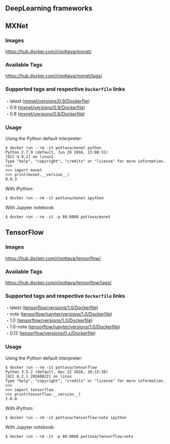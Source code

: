 DeepLearning frameworks
---

## MXNet

### Images

https://hub.docker.com/r/pottava/mxnet/

### Available Tags

https://hub.docker.com/r/pottava/mxnet/tags/

### Supported tags and respective `Dockerfile` links

・latest ([mxnet/versions/0.9/Dockerfile](https://github.com/pottava/docker-dl-framework/blob/master/mxnet/versions/0.9/Dockerfile))  
・0.9 ([mxnet/versions/0.9/Dockerfile](https://github.com/pottava/docker-dl-framework/blob/master/mxnet/versions/0.9/Dockerfile))  
・0.8 ([mxnet/versions/0.8/Dockerfile](https://github.com/pottava/docker-dl-framework/blob/master/mxnet/versions/0.8/Dockerfile))  

### Usage

Using the Python default interpreter:

```
$ docker run --rm -it pottava/mxnet python
Python 2.7.9 (default, Jun 29 2016, 13:08:31)
[GCC 4.9.2] on linux2
Type "help", "copyright", "credits" or "license" for more information.
>>>
>>> import mxnet
>>> print(mxnet.__version__)
0.9.3
```

With iPython:

```
$ docker run --rm -it pottava/mxnet ipython
```

With Jupyter notebook:

```
$ docker run --rm -it -p 80:8888 pottava/mxnet
```


## TensorFlow

### Images

https://hub.docker.com/r/pottava/tensorflow/

### Available Tags

https://hub.docker.com/r/pottava/tensorflow/tags/

### Supported tags and respective `Dockerfile` links

・latest ([tensorflow/versions/1.0/Dockerfile](https://github.com/pottava/docker-dl-framework/blob/master/tensorflow/versions/1.0/Dockerfile))  
・note ([tensorflow/jupyter/versions/1.0/Dockerfile](https://github.com/pottava/docker-dl-framework/blob/master/tensorflow/jupyter/versions/1.0/Dockerfile))  
・1.0 ([tensorflow/versions/1.0/Dockerfile](https://github.com/pottava/docker-dl-framework/blob/master/tensorflow/versions/1.0/Dockerfile))  
・1.0-note ([tensorflow/jupyter/versions/1.0/Dockerfile](https://github.com/pottava/docker-dl-framework/blob/master/tensorflow/jupyter/versions/1.0/Dockerfile))  
・0.12 ([tensorflow/versions/0.x/Dockerfile](https://github.com/pottava/docker-dl-framework/blob/master/tensorflow/versions/0.x/Dockerfile))  

### Usage

Using the Python default interpreter:

```
$ docker run --rm -it pottava/tensorflow
Python 3.5.2 (default, Dec 22 2016, 10:15:38)
[GCC 6.2.1 20160822] on linux
Type "help", "copyright", "credits" or "license" for more information.
>>>
>>> import tensorflow
>>> print(tensorflow.__version__)
1.0.0
```

With iPython:

```
$ docker run --rm -it pottava/tensorflow:note ipython
```

With Jupyter notebook:

```
$ docker run --rm -it -p 80:8888 pottava/tensorflow:note
```
